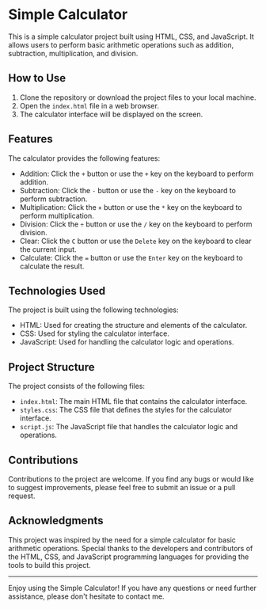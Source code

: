 # Simple Calculator

This is a simple calculator project built using HTML, CSS, and JavaScript. It allows users to perform basic arithmetic operations such as addition, subtraction, multiplication, and division.

## How to Use

1. Clone the repository or download the project files to your local machine.
2. Open the `index.html` file in a web browser.
3. The calculator interface will be displayed on the screen.

## Features

The calculator provides the following features:

- Addition: Click the `+` button or use the `+` key on the keyboard to perform addition.
- Subtraction: Click the `-` button or use the `-` key on the keyboard to perform subtraction.
- Multiplication: Click the `×` button or use the `*` key on the keyboard to perform multiplication.
- Division: Click the `÷` button or use the `/` key on the keyboard to perform division.
- Clear: Click the `C` button or use the `Delete` key on the keyboard to clear the current input.
- Calculate: Click the `=` button or use the `Enter` key on the keyboard to calculate the result.

## Technologies Used

The project is built using the following technologies:

- HTML: Used for creating the structure and elements of the calculator.
- CSS: Used for styling the calculator interface.
- JavaScript: Used for handling the calculator logic and operations.

## Project Structure

The project consists of the following files:

- `index.html`: The main HTML file that contains the calculator interface.
- `styles.css`: The CSS file that defines the styles for the calculator interface.
- `script.js`: The JavaScript file that handles the calculator logic and operations.

## Contributions

Contributions to the project are welcome. If you find any bugs or would like to suggest improvements, please feel free to submit an issue or a pull request.

## Acknowledgments

This project was inspired by the need for a simple calculator for basic arithmetic operations. Special thanks to the developers and contributors of the HTML, CSS, and JavaScript programming languages for providing the tools to build this project.

---

Enjoy using the Simple Calculator! If you have any questions or need further assistance, please don't hesitate to contact me.
